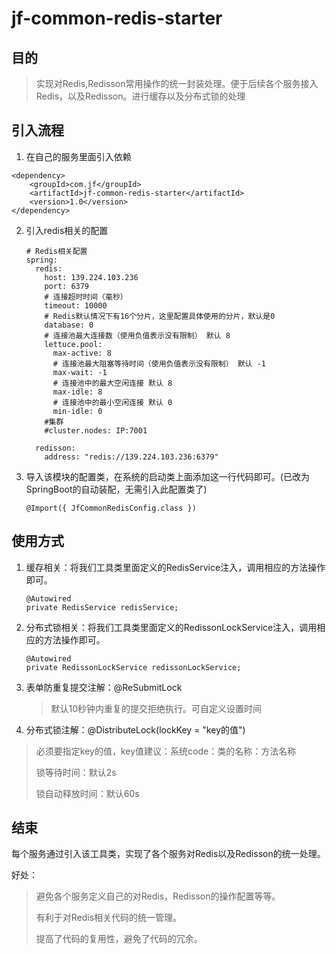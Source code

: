 # jf-common-redis-starter

## 目的

> 实现对Redis,Redisson常用操作的统一封装处理。便于后续各个服务接入Redis，以及Redisson。进行缓存以及分布式锁的处理

## 引入流程

1. 在自己的服务里面引入依赖

```
<dependency>
    <groupId>com.jf</groupId>
    <artifactId>jf-common-redis-starter</artifactId>
    <version>1.0</version>
</dependency>
```

2. 引入redis相关的配置

   ```
   # Redis相关配置
   spring:
     redis:
       host: 139.224.103.236
       port: 6379
       # 连接超时时间（毫秒）
       timeout: 10000
       # Redis默认情况下有16个分片，这里配置具体使用的分片，默认是0
       database: 0
       # 连接池最大连接数（使用负值表示没有限制） 默认 8
       lettuce.pool:
         max-active: 8
         # 连接池最大阻塞等待时间（使用负值表示没有限制） 默认 -1
         max-wait: -1
         # 连接池中的最大空闲连接 默认 8
         max-idle: 8
         # 连接池中的最小空闲连接 默认 0
         min-idle: 0
       #集群
       #cluster.nodes: IP:7001
   
     redisson:
       address: "redis://139.224.103.236:6379"
   ```

3. 导入该模块的配置类，在系统的启动类上面添加这一行代码即可。(已改为SpringBoot的自动装配，无需引入此配置类了)

   ```
   @Import({ JfCommonRedisConfig.class })
   ```

## 使用方式

1. 缓存相关：将我们工具类里面定义的RedisService注入，调用相应的方法操作即可。

   ```
   @Autowired
   private RedisService redisService;
   
   ```

2. 分布式锁相关：将我们工具类里面定义的RedissonLockService注入，调用相应的方法操作即可。

   ```
   @Autowired
   private RedissonLockService redissonLockService;
   ```


3. 表单防重复提交注解：@ReSubmitLock

   > 默认10秒钟内重复的提交拒绝执行。可自定义设置时间


4. 分布式锁注解：@DistributeLock(lockKey = "key的值")

> 必须要指定key的值，key值建议：系统code：类的名称：方法名称
>
> 锁等待时间：默认2s
>
> 锁自动释放时间：默认60s

## 结束

每个服务通过引入该工具类，实现了各个服务对Redis以及Redisson的统一处理。

好处：

> 避免各个服务定义自己的对Redis，Redisson的操作配置等等。
>
> 有利于对Redis相关代码的统一管理。
>
> 提高了代码的复用性，避免了代码的冗余。



